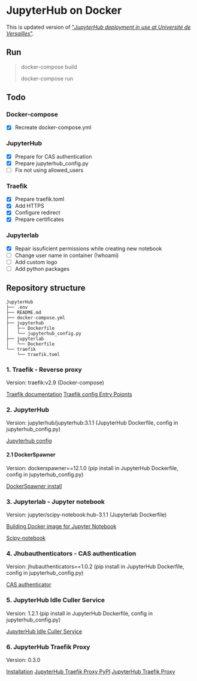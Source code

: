 # JupyterHub on Docker
This is updated version of ["*JupyterHub deployment in use at Université de Versailles*"](https://github.com/defeo/jupyterhub-docker).

## Run
> docker-compose build
> 
> docker-compose run


## Todo
### Docker-compose
- [x] Recreate docker-compose.yml
### JupyterHub
- [x] Prepare for CAS authentication
- [x] Prepare jupyterhub_config.py
- [ ] Fix not using allowed_users
### Traefik
- [x] Prepare traefik.toml
- [x] Add HTTPS
- [x] Configure redirect
- [x] Prepare certificates
### Jupyterlab
- [x] Repair issuficient permissions while creating new notebook
- [ ] Change user name in container (!whoami)
- [ ] Add custom logo
- [ ] Add python packages

## Repository structure
```
JupyterHub
├── .env
├── README.md
├── docker-compose.yml
├── jupyterhub
│   ├── Dockerfile
│   └── jupyterhub_config.py
├── jupyterlab
│   └── Dockerfile
└── traefik
    └── traefik.toml
```


### 1. Traefik - Reverse proxy
Version: traefik:v2.9 (Docker-compose)

[Traefik documentation](https://doc.traefik.io/traefik/)
[Traefik config Entry Poionts](https://doc.traefik.io/traefik/routing/entrypoints/)

### 2. JupyterHub
Version: jupyterhub/jupyterhub:3.1.1 (JupyterHub Dockerfile, config in jupyterhub_config.py)

[Jupyterhub config](https://github.com/jupyterhub/jupyterhub-deploy-docker)

#### 2.1 DockerSpawner
Version: dockerspawner==12.1.0 (pip install in JupyterHub Dockerfile, config in jupyterhub_config.py)

[DockerSpawner install](https://jupyterhub-dockerspawner.readthedocs.io/en/latest/install.html)

### 3. Jupyterlab - Jupyter notebook
Version: jupyter/scipy-notebook:hub-3.1.1 (Jupyterlab Dockerfile)

[Building Docker image for Jupyter Notebook](https://jupyterhub-dockerspawner.readthedocs.io/en/latest/docker-image.html)

[Scipy-notebook](https://hub.docker.com/r/jupyter/scipy-notebook/tags)


### 4. Jhubauthenticators - CAS authentication
Version: jhubauthenticators==1.0.2 (pip install in JupyterHub Dockerfile, config in jupyterhub_config.py)

[CAS authenticator](https://github.com/cwaldbieser/jhub_cas_authenticator)


### 5. JupyterHub Idle Culler Service
Version: 1.2.1 (pip install in JupyterHub Dockerfile, config in jupyterhub_config.py)

[JupyterHub Idle Culler Service](https://github.com/jupyterhub/jupyterhub-idle-culler)


### 6. JupyterHub Traefik Proxy
Version: 0.3.0

[Installation](https://jupyterhub-traefik-proxy.readthedocs.io/en/latest/install.html)
[JupyterHub Traefik Proxy PyPI](https://pypi.org/project/jupyterhub-traefik-proxy/)
[JupyterHub Traefik Proxy](https://github.com/jupyterhub/traefik-proxy)